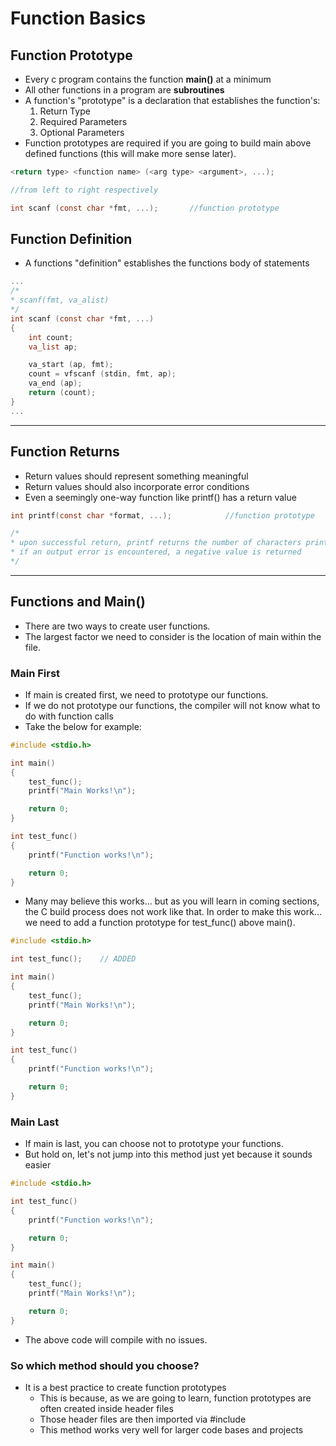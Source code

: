 # Function Basics

## Function Prototype
* Every c program contains the function **main()** at a minimum
* All other functions in a program are **subroutines**
* A function's "prototype" is a declaration that establishes the function's:
    1. Return Type
    2. Required Parameters
    3. Optional Parameters
* Function prototypes are required if you are going to build main above defined functions (this will make more sense later). 

```c
<return type> <function name> (<arg type> <argument>, ...);

//from left to right respectively

int scanf (const char *fmt, ...);       //function prototype
```

## Function Definition

* A functions "definition" establishes the functions body of statements

```c
...
/*
* scanf(fmt, va_alist)
*/
int scanf (const char *fmt, ...)
{
    int count;
    va_list ap;

    va_start (ap, fmt);
    count = vfscanf (stdin, fmt, ap);
    va_end (ap);
    return (count);
}
...
```
---

## Function Returns

* Return values should represent something meaningful
* Return values should also incorporate error conditions
* Even a seemingly one-way function like printf() has a return value

```c
int printf(const char *format, ...);            //function prototype

/*
* upon successful return, printf returns the number of characters printed (excluding the null byte used to end output to strings).
* if an output error is encountered, a negative value is returned
*/
```

--- 

## Functions and Main()

* There are two ways to create user functions. 
* The largest factor we need to consider is the location of main within the file. 

### Main First

* If main is created first, we need to prototype our functions. 
* If we do not prototype our functions, the compiler will not know what to do with function calls
* Take the below for example:

```c
#include <stdio.h>

int main()
{
    test_func();
    printf("Main Works!\n");

    return 0;
}

int test_func() 
{
    printf("Function works!\n");

    return 0;
}
```

* Many may believe this works... but as you will learn in coming sections, the C build process does not work like that. In order to make this work... we need to add a function prototype for test_func() above main(). 

```c
#include <stdio.h>

int test_func();    // ADDED

int main()
{
    test_func();
    printf("Main Works!\n");

    return 0;
}

int test_func() 
{
    printf("Function works!\n");

    return 0;
}
```

### Main Last

* If main is last, you can choose not to prototype your functions. 
* But hold on, let's not jump into this method just yet because it sounds easier

```c
#include <stdio.h>

int test_func() 
{
    printf("Function works!\n");

    return 0;
}

int main()
{
    test_func();
    printf("Main Works!\n");

    return 0;
}
```

* The above code will compile with no issues. 

### So which method should you choose?

* It is a best practice to create function prototypes
    * This is because, as we are going to learn, function prototypes are often created inside header files
    * Those header files are then imported via #include
    * This method works very well for larger code bases and projects

    